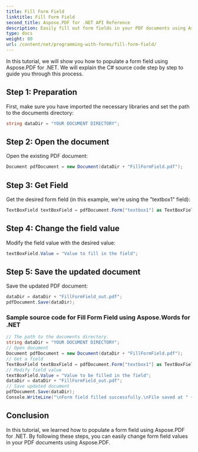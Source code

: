 ```yaml
---
title: Fill Form Field
linktitle: Fill Form Field
second_title: Aspose.PDF for .NET API Reference
description: Easily fill out form fields in your PDF documents using Aspose.PDF for .NET.
type: docs
weight: 80
url: /content/net/programming-with-forms/fill-form-field/
---
```


In this tutorial, we will show you how to populate a form field using Aspose.PDF for .NET. We will explain the C# source code step by step to guide you through this process.

## Step 1: Preparation

First, make sure you have imported the necessary libraries and set the path to the documents directory:

```csharp
string dataDir = "YOUR DOCUMENT DIRECTORY";
```

## Step 2: Open the document

Open the existing PDF document:

```csharp
Document pdfDocument = new Document(dataDir + "FillFormField.pdf");
```

## Step 3: Get Field

Get the desired form field (in this example, we're using the "textbox1" field):

```csharp
TextBoxField textBoxField = pdfDocument.Form["textbox1"] as TextBoxField;
```

## Step 4: Change the field value

Modify the field value with the desired value:

```csharp
textBoxField.Value = "Value to fill in the field";
```

## Step 5: Save the updated document

Save the updated PDF document:

```csharp
dataDir = dataDir + "FillFormField_out.pdf";
pdfDocument.Save(dataDir);
```

### Sample source code for Fill Form Field using Aspose.Words for .NET 
```csharp
// The path to the documents directory.
string dataDir = "YOUR DOCUMENT DIRECTORY";
// Open document
Document pdfDocument = new Document(dataDir + "FillFormField.pdf");
// Get a field
TextBoxField textBoxField = pdfDocument.Form["textbox1"] as TextBoxField;
// Modify field value
textBoxField.Value = "Value to be filled in the field";
dataDir = dataDir + "FillFormField_out.pdf";
// Save updated document
pdfDocument.Save(dataDir);
Console.WriteLine("\nForm field filled successfully.\nFile saved at " + dataDir);
```

## Conclusion

In this tutorial, we learned how to populate a form field using Aspose.PDF for .NET. By following these steps, you can easily change form field values in your PDF documents using Aspose.PDF.